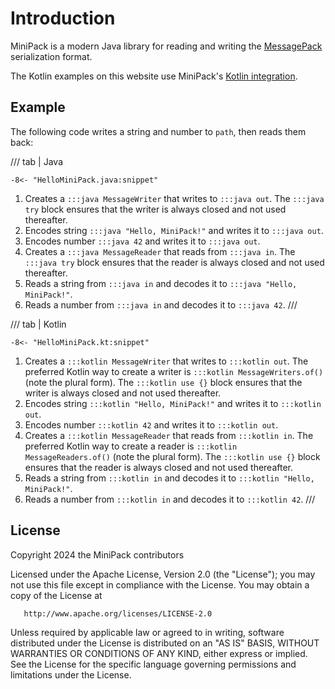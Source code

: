 # Introduction

MiniPack is a modern Java library for reading and writing the [MessagePack](https://msgpack.org/) serialization format.

The Kotlin examples on this website use MiniPack's [Kotlin integration](kotlin-integration.md).

## Example

The following code writes a string and number to `path`, then reads them back:

/// tab | Java
```{.java}
-8<- "HelloMiniPack.java:snippet"
```

1. Creates a `:::java MessageWriter` that writes to `:::java out`.
   The `:::java try` block ensures that the writer is always closed and not used thereafter.
2. Encodes string `:::java "Hello, MiniPack!"` and writes it to `:::java out`.
3. Encodes number `:::java 42` and writes it to `:::java out`.
4. Creates a `:::java MessageReader` that reads from `:::java in`.
   The `:::java try` block ensures that the reader is always closed and not used thereafter.
5. Reads a string from `:::java in` and decodes it to `:::java "Hello, MiniPack!"`.
6. Reads a number from `:::java in` and decodes it to `:::java 42`.
///

/// tab | Kotlin
```{.kotlin}
-8<- "HelloMiniPack.kt:snippet"
```

1. Creates a `:::kotlin MessageWriter` that writes to `:::kotlin out`.
   The preferred Kotlin way to create a writer is `:::kotlin MessageWriters.of()` (note the plural form).
   The `:::kotlin use {}` block ensures that the writer is always closed and not used thereafter.
2. Encodes string `:::kotlin "Hello, MiniPack!"` and writes it to `:::kotlin out`.
3. Encodes number `:::kotlin 42` and writes it to `:::kotlin out`.
4. Creates a `:::kotlin MessageReader` that reads from `:::kotlin in`.
   The preferred Kotlin way to create a reader is `:::kotlin MessageReaders.of()` (note the plural form).
   The `:::kotlin use {}` block ensures that the reader is always closed and not used thereafter.
5. Reads a string from `:::kotlin in` and decodes it to `:::kotlin "Hello, MiniPack!"`.
6. Reads a number from `:::kotlin in` and decodes it to `:::kotlin 42`.
///

## License

Copyright 2024 the MiniPack contributors

Licensed under the Apache License, Version 2.0 (the "License");
you may not use this file except in compliance with the License.
You may obtain a copy of the License at

       http://www.apache.org/licenses/LICENSE-2.0

Unless required by applicable law or agreed to in writing, software
distributed under the License is distributed on an "AS IS" BASIS,
WITHOUT WARRANTIES OR CONDITIONS OF ANY KIND, either express or implied.
See the License for the specific language governing permissions and
limitations under the License.

